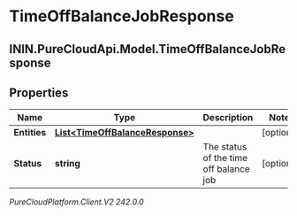 # TimeOffBalanceJobResponse

## ININ.PureCloudApi.Model.TimeOffBalanceJobResponse

## Properties

|Name | Type | Description | Notes|
|------------ | ------------- | ------------- | -------------|
| **Entities** | [**List&lt;TimeOffBalanceResponse&gt;**](TimeOffBalanceResponse) |  | [optional] |
| **Status** | **string** | The status of the time off balance job | [optional] |



_PureCloudPlatform.Client.V2 242.0.0_
